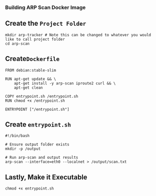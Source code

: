<h3>Building ARP Scan Docker Image</h3>
<h2>Create the <code>Project Folder</code></h2>

```
mkdir arp-tracker # Note this can be changed to whatever you would like to call project folder 
cd arp-scan 
```

<h2>Create<code>Dockerfile</code></h2>

```
FROM debian:stable-slim

RUN apt-get update && \
    apt-get install -y arp-scan iproute2 curl && \
    apt-get clean

COPY entrypoint.sh /entrypoint.sh
RUN chmod +x /entrypoint.sh

ENTRYPOINT ["/entrypoint.sh"]
```

<h2>Create <code>entrypoint.sh</code></h2>

```
#!/bin/bash

# Ensure output folder exists
mkdir -p /output

# Run arp-scan and output results
arp-scan --interface=eth0 --localnet > /output/scan.txt
```

<h2>Lastly, Make it Executable</h2>

```
chmod +x entrypoint.sh
```

